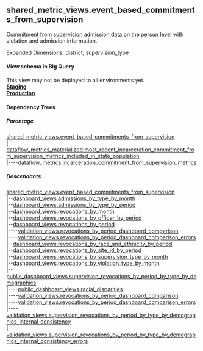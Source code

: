 ## shared_metric_views.event_based_commitments_from_supervision

 Commitment from supervision admission data on the person level with violation and 
 admission information.

 Expanded Dimensions: district, supervision_type
 

#### View schema in Big Query
This view may not be deployed to all environments yet.<br/>
[**Staging**](https://console.cloud.google.com/bigquery?pli=1&p=recidiviz-staging&page=table&project=recidiviz-staging&d=shared_metric_views&t=event_based_commitments_from_supervision)
<br/>
[**Production**](https://console.cloud.google.com/bigquery?pli=1&p=recidiviz-123&page=table&project=recidiviz-123&d=shared_metric_views&t=event_based_commitments_from_supervision)
<br/>

#### Dependency Trees

##### Parentage
[shared_metric_views.event_based_commitments_from_supervision](../shared_metric_views/event_based_commitments_from_supervision.md) <br/>
|--[dataflow_metrics_materialized.most_recent_incarceration_commitment_from_supervision_metrics_included_in_state_population](../dataflow_metrics_materialized/most_recent_incarceration_commitment_from_supervision_metrics_included_in_state_population.md) <br/>
|----[dataflow_metrics.incarceration_commitment_from_supervision_metrics](../../metrics/incarceration/incarceration_commitment_from_supervision_metrics.md) <br/>


##### Descendants
[shared_metric_views.event_based_commitments_from_supervision](../shared_metric_views/event_based_commitments_from_supervision.md) <br/>
|--[dashboard_views.admissions_by_type_by_month](../dashboard_views/admissions_by_type_by_month.md) <br/>
|--[dashboard_views.admissions_by_type_by_period](../dashboard_views/admissions_by_type_by_period.md) <br/>
|--[dashboard_views.revocations_by_month](../dashboard_views/revocations_by_month.md) <br/>
|--[dashboard_views.revocations_by_officer_by_period](../dashboard_views/revocations_by_officer_by_period.md) <br/>
|--[dashboard_views.revocations_by_period](../dashboard_views/revocations_by_period.md) <br/>
|----[validation_views.revocations_by_period_dashboard_comparison](../validation_views/revocations_by_period_dashboard_comparison.md) <br/>
|----[validation_views.revocations_by_period_dashboard_comparison_errors](../validation_views/revocations_by_period_dashboard_comparison_errors.md) <br/>
|--[dashboard_views.revocations_by_race_and_ethnicity_by_period](../dashboard_views/revocations_by_race_and_ethnicity_by_period.md) <br/>
|--[dashboard_views.revocations_by_site_id_by_period](../dashboard_views/revocations_by_site_id_by_period.md) <br/>
|--[dashboard_views.revocations_by_supervision_type_by_month](../dashboard_views/revocations_by_supervision_type_by_month.md) <br/>
|--[dashboard_views.revocations_by_violation_type_by_month](../dashboard_views/revocations_by_violation_type_by_month.md) <br/>
|--[public_dashboard_views.supervision_revocations_by_period_by_type_by_demographics](../public_dashboard_views/supervision_revocations_by_period_by_type_by_demographics.md) <br/>
|----[public_dashboard_views.racial_disparities](../public_dashboard_views/racial_disparities.md) <br/>
|----[validation_views.revocations_by_period_dashboard_comparison](../validation_views/revocations_by_period_dashboard_comparison.md) <br/>
|----[validation_views.revocations_by_period_dashboard_comparison_errors](../validation_views/revocations_by_period_dashboard_comparison_errors.md) <br/>
|----[validation_views.supervision_revocations_by_period_by_type_by_demographics_internal_consistency](../validation_views/supervision_revocations_by_period_by_type_by_demographics_internal_consistency.md) <br/>
|----[validation_views.supervision_revocations_by_period_by_type_by_demographics_internal_consistency_errors](../validation_views/supervision_revocations_by_period_by_type_by_demographics_internal_consistency_errors.md) <br/>

